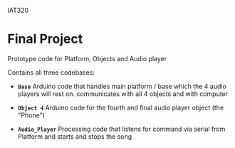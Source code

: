 IAT320
# Final Project
Prototype code for Platform, Objects and Audio player

Contains all three codebases:
- __`Base`__ Arduino code that handles main platform / base which the 4 audio players will rest on.  communicates with all 4 objects and with computer

- __`Object 4`__ Arduino code for the fourth and final audio player object (the "Phone")

- __`Audio_Player`__ Processing code that listens for command via serial from Platform and starts and stops the song